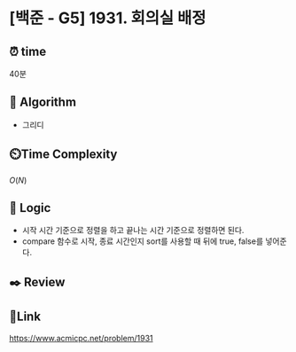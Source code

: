# [백준 - G5] 1931. 회의실 배정

## ⏰ **time**
40분

## :pushpin: **Algorithm**

- 그리디

## ⏲️**Time Complexity**

$O(N)$

## :round_pushpin: **Logic**
- 시작 시간 기준으로 정렬을 하고 끝나는 시간 기준으로 정렬하면 된다.
- compare 함수로 시작, 종료 시간인지 sort를 사용할 때 뒤에 true, false를 넣어준다.

## :black_nib: **Review**

## 📡**Link**

https://www.acmicpc.net/problem/1931